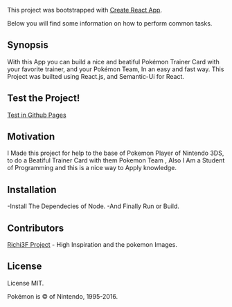 This project was bootstrapped with [Create React App](https://github.com/facebookincubator/create-react-app).

Below you will find some information on how to perform common tasks.<br>

## Synopsis

With this App you can build a nice and beatiful Pokémon Trainer Card with your favorite trainer, and your Pokémon Team, In an easy and fast way. This Project was builted using React.js, and Semantic-Ui for React. 

## Test the Project!

[Test in Github Pages](https://josesalasni.github.io/trainercard/)

## Motivation

I Made this project for help to the base of Pokemon Player of Nintendo 3DS, to do a Beatiful Trainer Card with them Pokemon Team , Also I Am a Student of Programming and this is a nice way to Apply knowledge.

## Installation

  -Install The Dependecies of Node.
  -And Finally Run or Build.

## Contributors

[Richi3F Project](https://github.com/richi3f/pokemon-team-planner) - High Inspiration and the pokemon Images.


## License

License MIT.

Pokémon is © of Nintendo, 1995-2016.
